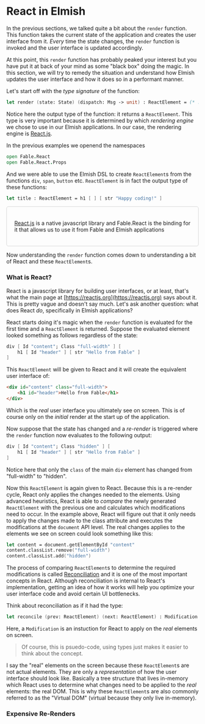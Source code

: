 # React in Elmish

In the previous sections, we talked quite a bit about the `render` function. This function takes the current state of the application and creates the user interface from it. *Every* time the state changes, the `render` function is invoked and the user interface is updated accordingly. 

At this point, this `render` function has probably peaked your interest but you have put it at back of your mind as some "black box" doing the magic. In this section, we will try to remedy the situation and understand how Elmish updates the user interface and how it does so in a performant manner. 

Let's start off with the *type signature* of the function:
```fsharp
let render (state: State) (dispatch: Msg -> unit) : ReactElement = (* . . . *)
``` 
Notice here the output type of the function: it returns a `ReactElement`. This type is very important because it is determined by which *rendering engine* we chose to use in our Elmish applications. In our case, the rendering engine is [React.js](https://reactjs.org/). 

In the previous examples we openend the namespaces
```fsharp
open Fable.React
open Fable.React.Props
```
And we were able to use the Elmish DSL to create `ReactElement`s from the functions `div`, `span`, `button` etc. `ReactElement` is in fact the output type of these functions:
```fsharp
let title : ReactElement = h1 [ ] [ str "Happy coding!" ]
```
<div style="padding:20px; border: 1px solid lightgrey;border-radius:5px;">

[React.js](https://reactjs.org) is a native javascript library and Fable.React is the binding for it that allows us to use it from Fable and Elmish applications

</div>

Now understanding the `render` function comes down to understanding a bit of React and these `ReactElement`s. 

### What is React?

React is a javascript library for building  user interfaces, or at least, that's what the main page at [https://reactjs.org](https://reactjs.org) says about it. This is pretty vague and doesn't say much. Let's ask another question: what does React *do*, specifically in Elmish applications?

React starts doing it's magic when the `render` function is evaluated for the first time and a `ReactElement` is returned. Suppose the evaluated element looked something as follows regardless of the state:
```fsharp
div [ Id "content"; Class "full-width" ] [
    h1 [ Id "header" ] [ str "Hello from Fable" ]
]
```
This `ReactElement` will be given to React and it will create the equivalent user interface of:
```html
<div id="content" class="full-width">
    <h1 id="header">Hello from Fable</h1>
</div>
```
Which is the *real* user interface you ultimately see on screen. This is of course only on the *initial* render at the start up of the application. 

Now suppose that the state has changed and a *re-render* is triggered where the `render` function now evaluates to the following output:
```fsharp
div [ Id "content"; Class "hidden" ] [
    h1 [ Id "header" ] [ str "Hello from Fable" ]
]
``` 
Notice here that only the `class` of the main `div` element has changed from "full-width" to "hidden". 

Now this `ReactElement` is again given to React. Because this is a re-render cycle, React only applies the changes needed to the elements. Using advanced heuristics, React is able to *compare* the newly generated `ReactElement` with the previous one and calculates which modifications need to occur. In the example above, React will figure out that it only needs to apply the changes made to the class attribute and executes the modifications at the `document` API level. The real changes applies to the elements we see on screen could look something like this:
```fsharp
let content = document.getElementById "content"
content.classList.remove("full-width")
content.classList.add("hidden")
```
The process of comparing `ReactElement`s to determine the required modifications is called [Reconciliation](https://reactjs.org/docs/reconciliation.html) and it is one of the most important concepts in React. Although reconciliation is internal to React's implementation, getting an idea of how it works will help you optimize your user interface code and avoid certain UI bottlenecks.  

Think about reconciliation as if it had the type:
```fsharp
let reconcile (prev: ReactElement) (next: ReactElement) : Modification list = (*...*)
```
Here, a `Modification` is an instuction for React to apply on the *real* elements on screen. 

> Of course, this is psuedo-code, using types just makes it easier to think about the concept. 

I say the "real" elements on the screen because these `ReactElement`s are not actual elements. They are only a *representation* of how the user interface should look like. Basically a tree structure that lives in-memory which React uses to determine what changes need to be applied to the *real* elements: the real DOM. This is why these `ReactElement`s are also commonly referred to as the "Virtual DOM" (virtual because they only live in-memory). 

### Expensive Re-Renders